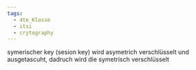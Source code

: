 ```yaml
---
tags:
  - 4te_Klasse
  - itsi
  - crytography
---
```

symerischer key (sesion key) wird asymetrich verschlüsselt und ausgetascuht, dadruch wird die symetrisch verschlüsselt